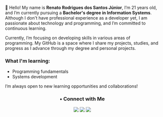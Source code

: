 

👋 Hello! My name is **Renato Rodrigues dos Santos Júnior**, I’m 21 years old, and I’m currently pursuing a **Bachelor's degree in Information Systems**. Although I don't have professional experience as a developer yet, I am passionate about technology and programming, and I’m committed to continuous learning.

Currently, I’m focusing on developing skills in various areas of programming. My GitHub is a space where I share my projects, studies, and progress as I advance through my degree and personal projects.

### What I'm learning:

- Programming fundamentals
- Systems development

I’m always open to new learning opportunities and collaborations!

<h3 align="center">• Connect with Me</h3>
<div align="center">
  <a href="https://www.instagram.com/_renato.6/" target="_blank"><img src="https://img.shields.io/badge/-Instagram-%23E4405F?style=for-the-badge&logo=instagram&logoColor=white" target="_blank"></a>
  <a href="https://www.linkedin.com/in/renato-rodrigues-143a60231/?trk=opento_sprofile_details" target="_blank"><img src="https://img.shields.io/badge/-LinkedIn-%230077B5?style=for-the-badge&logo=linkedin&logoColor=white" target="_blank"></a> 
  <a href="mailto:renatophpp@gmail.com"><img src="https://img.shields.io/badge/-Gmail-%23333?style=for-the-badge&logo=gmail&logoColor=red" target="_blank"></a>
</div>
